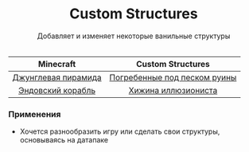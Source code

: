 <div align="center">

<h1> Custom Structures </h1>
Добавляет и изменяет некоторые ванильные структуры<br><br>

<td>

| Minecraft | Custom Structures |
| :-: | :-: |
| [Джунглевая пирамида](https://github.com/Slarof/Custom_Structures/blob/main/docs/minecraft/jungle_pyramid.md) | [Погребенные под песком руины](https://github.com/Slarof/Custom_Structures/blob/main/docs/structures/buried_ruins_sand.md) |
| [Эндовский корабль](https://github.com/Slarof/Custom_Structures/blob/main/docs/minecraft/end_ship.md) | [Хижина иллюзиониста](https://github.com/Slarof/Custom_Structures/blob/main/docs/structures/illusioner_shack.md) |

</td> </table>
</div>

### Применения
- Хочется разнообразить игру или сделать свои структуры, основываясь на датапаке
